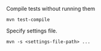 Compile tests without running them
```
mvn test-compile
```

Specify settings file.
```
mvn -s <settings-file-path> ...
```
